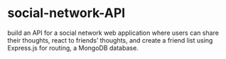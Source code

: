 # social-network-API

build an API for a social network web application where users can share their thoughts, react to friends’ thoughts, and create a friend list using Express.js for routing, a MongoDB database.
